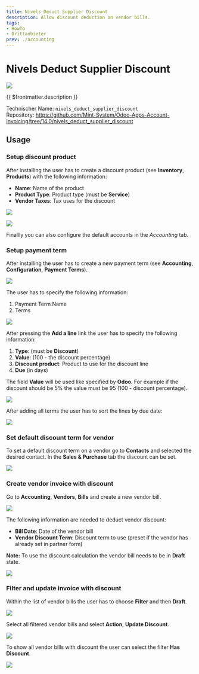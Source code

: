 ```yaml
---
title: Nivels Deduct Supplier Discount
description: Allow discount deduction on vendor bills.
tags:
- HowTo
- Drittanbieter
prev: ./accounting
---
```

# Nivels Deduct Supplier Discount
![](attachments/icon-nivels.png)

{{ $frontmatter.description }}

Technischer Name: `nivels_deduct_supplier_discount`\
Repository: <https://github.com/Mint-System/Odoo-Apps-Account-Invoicing/tree/14.0/nivels_deduct_supplier_discount>

## Usage

### Setup discount product

After installing the user has to create a discount product (see **Inventory**, **Products**) with the following information:

- **Name**: Name of the product
- **Product Type**: Product type (must be **Service**)
- **Vendor Taxes**: Tax uses for the discount

![](attachments/Nivels%20Deduct%20Supplier%20Discount%20Product.png)

![](attachments/Nivels%20Deduct%20Supplier%20Discount%20Product%20Tax.png)

Finallly you can also configure the default accounts in the *Accounting* tab.

### Setup payment term

After installing the user has to create a new payment term (see **Accounting**, **Configuration**, **Payment Terms**).

![](attachments/Nivels%20Deduct%20Supplier%20Discount%20Term.png)

The user has to specify the following information:

1. Payment Term Name
2. Terms

![](attachments/Nivels%20Deduct%20Supplier%20Discount%20Term%20Name.png)

After pressing the **Add a line** link the user has to specify the following information:

1.  **Type**: (must be **Discount**)
2.  **Value**: (100 - the discount percentage)
3.  **Discount product**: Product to use for the discount line
4.  **Due** (in days)

The field **Value** will be used like specified by **Odoo**. For example if the discount should be 5% the value must be 95 (100 - discount percentage).

![](attachments/Nivels%20Deduct%20Supplier%20Discount%20Term%20Definition.png)

After adding all terms the user has to sort the lines by due date:

![](attachments/Nivels%20Deduct%20Supplier%20Discount%20Due%20Dates.png)

### Set default discount term for vendor

To set a default discount term on a vendor go to **Contacts** and selected the desired contact. In the **Sales & Purchase** tab the discount can be set.

![](attachments/Nivels%20Deduct%20Supplier%20Discount%20Partner%20Term.png)

### Create vendor invoice with discount

Go to **Accounting**, **Vendors**, **Bills** and create a new vendor bill.

![](attachments/Nivels%20Deduct%20Supplier%20Discount%20Create%20Invoice.png)

The following information are needed to deduct vendor discount:

- **Bill Date**: Date of the vendor bill
- **Vendor Discount Term**: Discount term to use (preset if the vendor has already set in partner form)

**Note:** To use the discount calculation the vendor bill needs to be in **Draft** state.

![](attachments/Nivels%20Deduct%20Supplier%20Discount%20Draft%20Invoice.png)

### Filter and update invoice with discount

Within the list of vendor bills the user has to choose **Filter** and then **Draft**.

![](attachments/Nivels%20Deduct%20Supplier%20Discount%20Filter%20Draft.png)

Select all filtered vendor bills and select **Action**, **Update Discount**.

![](attachments/Nivels%20Deduct%20Supplier%20Discount%20Update%20Discount.png)

To show all vendor bills with discount the user can select the filter **Has Discount**.

![](attachments/Nivels%20Deduct%20Supplier%20Discount%20Filter%20Has%20Discount.png)